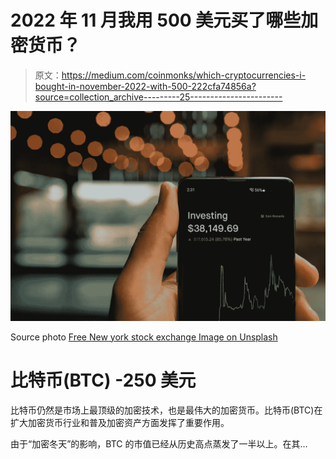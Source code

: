 # 2022 年 11 月我用 500 美元买了哪些加密货币？

> 原文：<https://medium.com/coinmonks/which-cryptocurrencies-i-bought-in-november-2022-with-500-222cfa74856a?source=collection_archive---------25----------------------->

![](img/2cb190920e732eee49ae1936f9be3a74.png)

Source photo [Free New york stock exchange Image on Unsplash](https://unsplash.com/photos/sK-ziQvKGsk)

# 比特币(BTC) -250 美元

比特币仍然是市场上最顶级的加密技术，也是最伟大的加密货币。比特币(BTC)在扩大加密货币行业和普及加密资产方面发挥了重要作用。

由于“加密冬天”的影响，BTC 的市值已经从历史高点蒸发了一半以上。在其…